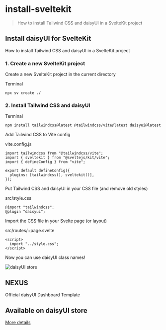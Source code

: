 # install-sveltekit

> How to install Tailwind CSS and daisyUI in a SvelteKit project



## Install daisyUI for SvelteKit

How to install Tailwind CSS and daisyUI in a SvelteKit project

### [](#1-create-a-new-sveltekit-project)1\. Create a new SvelteKit project

Create a new SvelteKit project in the current directory

Terminal

```
npx sv create ./
```

### [](#2-install-tailwind-css-and-daisyui)2\. Install Tailwind CSS and daisyUI

Terminal

```
npm install tailwindcss@latest @tailwindcss/vite@latest daisyui@latest
```

Add Tailwind CSS to Vite config

vite.config.js

```
import tailwindcss from "@tailwindcss/vite";
import { sveltekit } from "@sveltejs/kit/vite";
import { defineConfig } from "vite";

export default defineConfig({
  plugins: [tailwindcss(), sveltekit()],
});
```

Put Tailwind CSS and daisyUI in your CSS file (and remove old styles)

src/style.css

```
@import "tailwindcss";
@plugin "daisyui";
```

Import the CSS file in your Svelte page (or layout)

src/routes/+page.svelte

```
<script>
  import "../style.css";
</script>
```

Now you can use daisyUI class names!

![daisyUI store](https://img.daisyui.com/images/store/nexus.webp)

## NEXUS  
Official daisyUI Dashboard Template

## Available on daisyUI store

[More details](/store)
